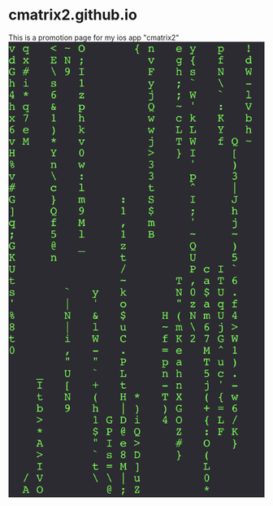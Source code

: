 # cmatrix2.github.io
This is a promotion page for my ios app "cmatrix2"
![screenshot1](https://github.com/deepweaver/cmatrix2/blob/master/cmatrix1242x22080.png)
